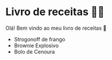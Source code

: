 # Livro de receitas :man_cook:

Olá! Bem vindo ao meu livro de receitas :muscle:

- Strogonoff de frango
- Brownie Explosivo
- Bolo de Cenoura
